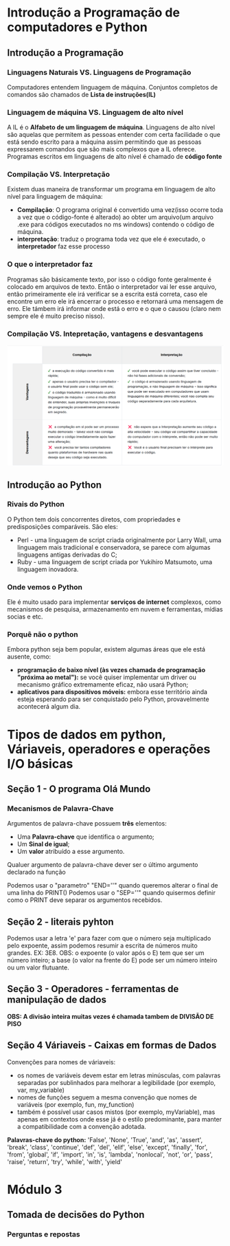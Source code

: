 # Introdução a Programação de computadores e Python

## Introdução a Programação

### Linguagens Naturais VS. Linguagens de Programação

Computadores entendem linguagem de máquina.
Conjuntos completos de comandos são chamados de **Lista de instruções(IL)** 

### Linguagem de máquina VS. Linguagem de alto nível

A IL é o **Alfabeto de um linguagem de máquina**.
Linguagens de alto nível são aquelas que permitem as pessoas entender com certa facilidade o que está
sendo escrito para a máquina assim permitindo que as pessoas expressarem comandos que são mais complexos que a
IL oferece.
Programas escritos em linguagens de alto nível é chamado de **código fonte**

### Compilação VS. Interpretação

Existem duas maneira de transformar um programa em linguagem de alto nível para linguagem de máquina:

* **Compilação**: O programa original é convertido uma vez(isso ocorre toda a vez que o código-fonte é alterado)
ao obter um arquivo(um arquivo .exe para códigos executados no ms windows) contendo o código de máquina.
* **interpretação**: traduz o programa toda vez que ele é executado, o **interpretador** faz esse processo

### O que o interpretador faz

Programas são básicamente texto, por isso o código fonte geralmente é colocado em arquivos de texto.
Então o interpretador vai ler esse arquivo, então primeiramente ele irá verificar se a escrita está correta, caso ele encontre um erro ele irá encerrar o processo e retornará uma mensagem de erro.
Ele támbem irá informar onde está o erro e o que o causou (claro nem sempre ele é muito preciso nisso).


### Compilação VS. Intepretação, vantagens e desvantagens

![Vantagens e desvatagens compilação e interpretação](../CursoPython/imgsCurso/compEinterVantagens.png)

## Introdução ao Python

### Rivais do Python

O Python tem dois concorrentes diretos, com propriedades e predisposições comparáveis. São eles:

* Perl - uma linguagem de script criada originalmente por Larry Wall, uma linguagem mais tradicional e 
conservadora, se parece com algumas linguagens antigas derivadas do C;
* Ruby - uma linguagem de script criada por Yukihiro Matsumoto, uma linguagem inovadora.

### Onde vemos o Python

Ele é muito usado para implementar **serviços de internet** complexos, como mecanismos de pesquisa, 
armazenamento em nuvem e ferramentas, mídias socias e etc.

### Porquê não o python 

Embora python seja bem popular, existem algumas áreas que ele está ausente, como:

* **programação de baixo nível (às vezes chamada de programação "próxima ao metal"):** se você quiser implementar 
um driver ou mecanismo gráfico extremamente eficaz, não usará Python;
* **aplicativos para dispositivos móveis:** embora esse território ainda esteja esperando para ser conquistado 
pelo Python, provavelmente acontecerá algum dia.

# Tipos de dados em python, Váriaveis, operadores e operações I/O básicas

## Seção 1 - O programa Olá Mundo

### Mecanismos de Palavra-Chave

Argumentos de palavra-chave possuem **três** elementos:
* Uma **Palavra-chave** que identifica o argumento;
* Um **Sinal de igual**;
* Um **valor** atribuído a esse argumento.

Qualuer argumento de palavra-chave dever ser o último argumento declarado na função

Podemos usar o "parametro" "END=''" quando queremos alterar o final de uma linha do PRINT()
Podemos usar o "SEP=''" quando quisermos definir como o PRINT deve separar os argumentos recebidos.

## Seção 2 - literais pyhton

Podemos usar a letra 'e' para fazer com que o número seja multiplicado pelo expoente, assim podemos resumir
a escrita de números muito grandes. EX: 3E8.
OBS: o expoente (o valor após o E) tem que ser um número inteiro; a base (o valor na frente do E) pode ser um 
número inteiro ou um valor flutuante.

## Seção 3 - Operadores - ferramentas de manipulação de dados

**OBS: A divisão inteira muitas vezes é chamada tambem de DIVISÃO DE PISO**

## Seção 4 Váriaveis - Caixas em formas de Dados

Convenções para nomes de váriaveis:

* os nomes de variáveis devem estar em letras minúsculas, com palavras separadas por sublinhados para melhorar a legibilidade (por exemplo, var, my_variable)
* nomes de funções seguem a mesma convenção que nomes de variáveis (por exemplo, fun, my_function)
* também é possível usar casos mistos (por exemplo, myVariable), mas apenas em contextos onde esse já é o estilo predominante, para manter a compatibilidade com a convenção adotada.

**Palavras-chave do python:** 'False', 'None', 'True', 'and', 'as', 'assert', 'break', 'class', 'continue', 
'def', 'del', 'elif', 'else', 'except', 'finally', 'for', 'from', 'global', 'if', 'import', 'in', 'is', 
'lambda', 'nonlocal', 'not', 'or', 'pass', 'raise', 'return', 'try', 'while', 'with', 'yield'

# Módulo 3

## Tomada de decisões do Python

### Perguntas e repostas